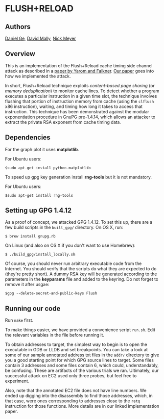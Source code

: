 FLUSH+RELOAD
============

## Authors
[Daniel Ge](https://github.com/DanGe42),
[David Mally](https://github.com/djmally),
[Nick Meyer](https://github.com/mkandalf)

## Overview
This is an implementation of the Flush+Reload cache timing side channel attack
as described in a [paper by Yarom and
Falkner](https://eprint.iacr.org/2013/448.pdf). [Our
paper](https://github.com/DanGe42/flush-reload/releases/tag/cis-700-submission)
goes into how we implemented the attack.

In short, Flush+Reload technique exploits *content-based page sharing* (or
*memory deduplication*) to monitor cache lines. To detect whether a program
executes a particular instruction in a given time slot, the technique involves
flushing that portion of instruction memory from cache (using the `clflush` x86
instruction), waiting, and timing how long it takes to access that instruction.
This technique has been demonstrated against the modular exponentiation
procedure in GnuPG pre-1.4.14, which allows an attacker to extract the private
RSA exponent from cache timing data.

## Dependencies
For the graph plot it uses **matplotlib**.

For Ubuntu users:

```
$sudo apt-get install python-matplotlib
```

To speed up gpg key generation install **rng-tools** but it is not mandatory.

For Ubuntu users:

```
$sudo apt-get install rng-tools
```

## Setting up GPG 1.4.12
As a proof of concept, we attacked GPG 1.4.12. To set this up, there are a few
build scripts in the `built_gpg/` directory. On OS X, run:

```
$ brew install gnupg.rb
```

On Linux (and also on OS X if you don't want to use Homebrew):

```
$ ./build_gpg/install_locally.sh
```

Of course, you should never run arbitrary executable code from the Internet.
You should verify that the scripts do what they are expected to do (they're
pretty short). A dummy RSA key will be generated according to the parameters in the **keyparams** file and added to the keyring. Do not forget to remove it after usgae:

```
$gpg --delete-secret-and-public-keys Flush
```

## Running our code
Run `make` first.

To make things easier, we have provided a convenience script `run.sh`. Edit the
relevant variables in the file before running it.

To obtain addresses to target, the simplest way to begin is to open the
executable in GDB or LLDB and set breakpoints. You can take a look at some of
our sample annotated address txt files in the `addr/` directory to give you a
good starting point for which GPG source lines to target. Some files contain 3
addresses and some files contain 6, which could, understandably, be confusing.
These are artifacts of the various trials we ran.  Ultimately, our successful
attack on EC2 used only three probes, but feel free to experiment.

Also, note that the annotated EC2 file does not have line numbers. We ended up
digging into the disassembly to find those addresses, which, in that case, were
ones corresponding to addresses close to the `retq` instruction for those
functions. More details are in our linked implementation paper.
